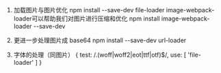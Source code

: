 1. 加载图片与图片优化
npm install --save-dev file-loader
image-webpack-loader可以帮助我们对图片进行压缩和优化
npm install image-webpack-loader --save-dev

2.  更进一步处理图片成 base64
npm install --save-dev url-loader

3. 字体的处理（同图片）
{
  test: /\.(woff|woff2|eot|ttf|otf)$/,
  use: [
    'file-loader'
  ]
}